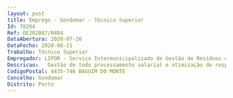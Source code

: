 ```yaml
--- 
layout: post
title: Emprego - Gondomar - Técnico Superior
Id: 78264
Ref: OE202007/0484
DataAbertura: 2020-07-20
DataFecho: 2020-08-21
Trabalho: Técnico Superior
Empregador: LIPOR - Serviço Intermunicipalizado de Gestão de Resíduos do Grande Porto
Descricao:   Gestão de todo processamento salarial e otimização do respetivo software  Assegurar as diferentes atividades inerentes à admissão, cessação e outras alterações contratuais  Elaboração e entrega de obrigações declarativas, bem como de reportings de apoio à tomada de decisão     Análise e esclarecimento de dúvidas legais   Garantir os vários processos administrativos inerentes à Divisão de Recursos Humanos assim como o atendimento aos colaboradores   Elaboração dos vários reports legais de RH (balanço social, SIOE, entre outros)    Elaboração e revisão dos processos e procedimentos numa ótica de melhoria continua.
CodigoPostal: 4435-746 BAGUIM DO MONTE
Concelho: Gondomar
Distrito: Porto
--- 
```

